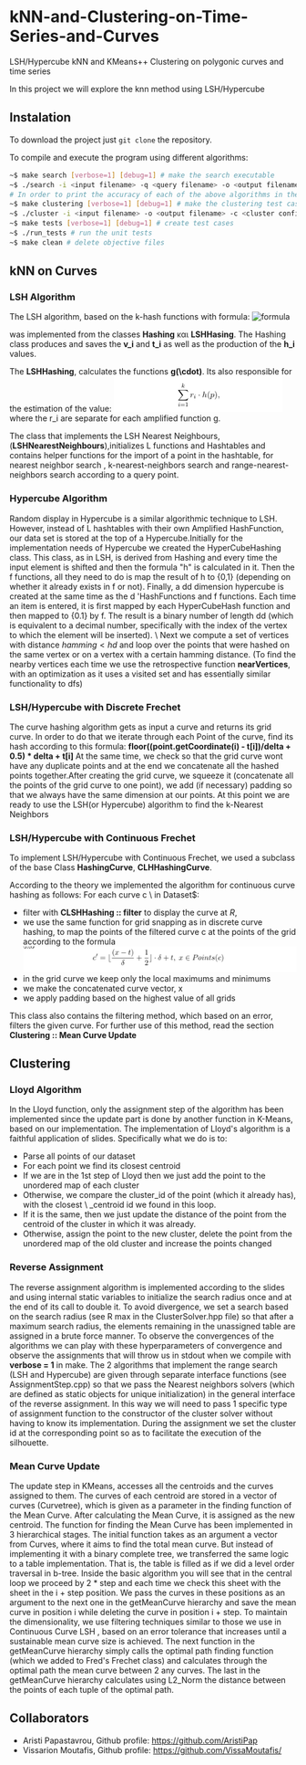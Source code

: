 # kNN-and-Clustering-on-Time-Series-and-Curves
LSH/Hypercube kNN and KMeans++ Clustering on polygonic curves and time series

In this project we will explore the knn method using LSH/Hypercube 

## Instalation
To download the project just `git clone` the repository.

To compile and execute the program using different algorithms:

```bash
~$ make search [verbose=1] [debug=1] # make the search executable
~$ ./search -i <input filename> -q <query filename> -o <output filename> -algorithm [LSH | Hypercube | Frechet] [-metric [discrete | continuous] default is discrete] [-k -L -M -N -probes -delta]
# In order to print the accuracy of each of the above algorithms in the output file you have to type the above commands like this: make search verbose=1
~$ make clustering [verbose=1] [debug=1] # make the clustering test case
~$ ./cluster -i <input filename> -o <output filename> -c <cluster config filename> -update [Mean_Vector | Mean_Curve] -assignment [Classic | LSH | Hypercube | LSH_Frechet] [-silhouette] [-complete] 
~$ make tests [verbose=1] [debug=1] # create test cases
~$ ./run_tests # run the unit tests
~$ make clean # delete objective files
```

## kNN on Curves
### LSH Algorithm
The LSH algorithm, based on the k-hash functions with formula:
![formula](https://render.githubusercontent.com/render/math?math=$h_i(\boldsymbol{p})=%20\frac{\boldsymbol{p}%20\cdot%20\boldsymbol{v_i}%20%2B%20t_i}{w}$)

was implemented  from the classes **Hashing** και **LSHHasing**. The Hashing class produces and saves the **v_i** and **t_i** as well as the production of the  **h_i** values. 

Τhe **LSHHashing**, calculates the functions **g(\cdot)**. Its also responsible for the estimation of the value: 
<img src="photos/LSH.png"> where the r_i are separate for each amplified function g. 
 

The class that implements the LSH Nearest Neighbours, (**LSHNearestNeighbours**),initializes L functions and  Hashtables and contains helper functions  for the import of a point in the hashtable, for nearest neighbor search , k-nearest-neighbors search and range-nearest-neighbors search according to a query point.

### Hypercube Algorithm
Random display in Hypercube is a similar algorithmic technique to LSH. However, instead of L hashtables with their own Amplified HashFunction, our data set is stored at the top of a Hypercube.Initially for the implementation needs of Hypercube we created the HyperCubeHashing class. This class, as in LSH, is derived from Hashing and every time the input element is shifted and then the formula "h" is calculated in it. 
Then the f functions, all they need to do is map the result of h to {0,1} (depending on whether it already exists in f or not). Finally, a dd dimension hypercube is created at the same time as the d 'HashFunctions and f functions. Each time an item is entered, it is first mapped by each HyperCubeHash function and then mapped to {0.1} by f. The result is a binary number of length dd (which is equivalent to a decimal number, specifically with the index of the vertex to which the element will be inserted). \\
Next we compute a set of vertices with distance $hamming <hd$ and loop over the points that were hashed on the same vertex or on a vertex with a certain hamming distance. (To find the nearby vertices each time we use the retrospective function **nearVertices**, with an optimization as it uses a visited set and has essentially similar functionality to dfs)


### LSH/Hypercube with Discrete Frechet
The curve hashing algorithm gets as input a curve and returns its grid curve. In order to do that we iterate through each Point of the curve, find its hash according to this formula: **floor((point.getCoordinate(i) - t[i])/delta + 0.5) * delta + t[i]**
At the same time, we check so that the grid curve wont have any duplicate points and at the end we concatenate all the hashed points together.After creating the grid curve, we squeeze it (concatenate all the points of the grid curve to one point), we add (if necessary) padding so that we always have the same dimension at our points. At this point we are ready to use the LSH(or Hypercube) algorithm to find the k-Nearest Neighbors

### LSH/Hypercube with Continuous Frechet
To implement LSH/Hypercube with Continuous Frechet, we used a subclass of the base Class **HashingCurve**, **CLHHashingCurve**. 

According to the theory we implemented the algorithm for continuous curve hashing as follows: For each curve c \ in Dataset$:
- filter with **CLSHHashing :: filter** to display the curve at $R$,
- we use the same function for grid snapping as in discrete curve hashing, to map the points of the filtered curve c at the points of the grid 
according to the formula <img src="photos/maping.png">
- in the grid curve we keep only the local maximums and minimums
- we make the concatenated curve vector, x
- we apply padding based on the highest value of all grids

This class also contains the filtering method, which based on an error, filters the given curve. For further use of this method, read the section **Clustering :: Mean Curve Update**

## Clustering

### Lloyd Algorithm 
In the Lloyd function, only the assignment step of the algorithm has been implemented since the update part is done by another function in K-Means, based on our implementation.
The implementation of Lloyd's algorithm is a faithful application of slides. Specifically what we do is to:
- Parse all points of our dataset
- For each point we find its closest centroid
- If we are in the 1st step of Lloyd then we just add the point to the unordered map of each cluster
- Otherwise, we compare the cluster_id of the point (which it already has), with the closest \ _centroid id we found in this loop.
- If it is the same, then we just update the distance of the point from the centroid of the cluster in which it was already.
 - Otherwise, assign the point to the new cluster, delete the point from the unordered map of the old cluster and increase the points changed
### Reverse Assignment
The reverse assignment algorithm is implemented according to the slides and using internal static variables to initialize the search radius once and at the end of its call to double it. To avoid divergence, we set a search based on the search radius (see R max in the ClusterSolver.hpp file) so that after a maximum search radius, the elements remaining in the unassigned table are assigned in a brute force manner. To observe the convergences of the algorithms we can play with these hyperparameters of convergence and observe the assignments that will throw us in stdout when we compile with **verbose = 1** in make.
The 2 algorithms that implement the range search (LSH and Hypercube) are given through separate interface functions (see AssignmentStep.cpp) so that we pass the Nearest neighbors solvers (which are defined as static objects for unique initialization) in the general interface of the reverse assignment. In this way we will need to pass 1 specific type of assignment function to the constructor of the cluster solver without having to know its implementation. 
During the assignment we set the cluster id at the corresponding point so as to facilitate the execution of the silhouette.
### Mean Curve Update
The update step in KMeans, accesses all the centroids and the curves assigned to them. The curves of each centroid are stored in a vector of curves (Curvetree), which is given as a parameter in the finding function of the Mean Curve. After calculating the Mean Curve, it is assigned as the new centroid.
The function for finding the Mean Curve has been implemented in 3 hierarchical stages. The initial function takes as an argument a vector from Curves, where it aims to find the total mean curve. But instead of implementing it with a binary complete tree, we transferred the same logic to a table implementation. That is, the table is filled as if we did a level order traversal in b-tree. Inside the basic algorithm you will see that in the central loop we proceed by 2 * step and each time we check this sheet with the sheet in the i + step position.
We pass the curves in these positions as an argument to the next one in the getMeanCurve hierarchy and save the mean curve in position i while deleting the curve in position i + step. To maintain the dimensionality, we use filtering techniques similar to those we use in Continuous Curve LSH , based on an error tolerance that increases until a sustainable mean curve size is achieved.
The next function in the getMeanCurve hierarchy simply calls the optimal path finding function (which we added to Fred's Frechet class) and calculates through the optimal path the mean curve between 2 any curves.
The last in the getMeanCurve hierarchy calculates using L2_Norm the distance between the points of each tuple of the optimal path.


## Collaborators
- Aristi Papastavrou, Github profile: https://github.com/AristiPap
- Vissarion Moutafis, Github profile: https://github.com/VissaMoutafis/

